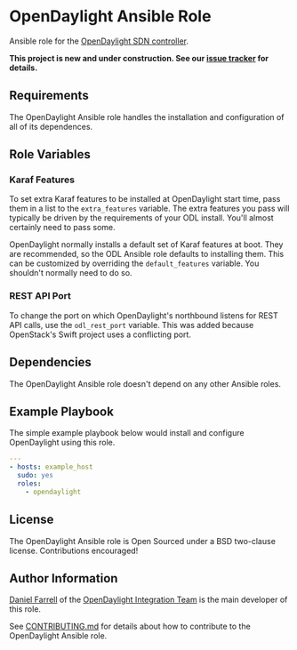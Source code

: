 # OpenDaylight Ansible Role

Ansible role for the [OpenDaylight SDN controller][1].

**This project is new and under construction. See our [issue tracker](https://github.com/dfarrell07/ansible-opendaylight/issues) for details.**

## Requirements

The OpenDaylight Ansible role handles the installation and configuration of all of its dependences.

## Role Variables

### Karaf Features

To set extra Karaf features to be installed at OpenDaylight start time, pass them in a list to the `extra_features` variable. The extra features you pass will typically be driven by the requirements of your ODL install. You'll almost certainly need to pass some.

OpenDaylight normally installs a default set of Karaf features at boot. They are recommended, so the ODL Ansible role defaults to installing them. This can be customized by overriding the `default_features` variable. You shouldn't normally need to do so.

### REST API Port

To change the port on which OpenDaylight's northbound listens for REST API calls, use the `odl_rest_port` variable. This was added because OpenStack's Swift project uses a conflicting port.

## Dependencies

The OpenDaylight Ansible role doesn't depend on any other Ansible roles.

## Example Playbook

The simple example playbook below would install and configure OpenDaylight using this role.

```yaml
---
- hosts: example_host
  sudo: yes
  roles:
    - opendaylight
```

## License

The OpenDaylight Ansible role is Open Sourced under a BSD two-clause license. Contributions encouraged!

## Author Information

[Daniel Farrell][2] of the [OpenDaylight Integration Team][3] is the main developer of this role.

See [CONTRIBUTING.md][4] for details about how to contribute to the OpenDaylight Ansible role.


[1]: http://www.opendaylight.org/project/technical-overview
[2]: https://twitter.com/dfarrell07
[3]: https://wiki.opendaylight.org/view/CrossProject:Integration_Group
[4]: https://github.com/dfarrell07/ansible-opendaylight/blob/master/CONTRIBUTING.md
